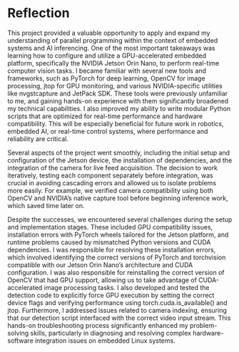 # Reflection
This project provided a valuable opportunity to apply and expand my understanding of parallel programming within the context of embedded systems and AI inferencing. One of the most important takeaways was learning how to configure and utilize a GPU-accelerated embedded platform, specifically the NVIDIA Jetson Orin Nano, to perform real-time computer vision tasks. I became familiar with several new tools and frameworks, such as PyTorch for deep learning, OpenCV for image processing, jtop for GPU monitoring, and various NVIDIA-specific utilities like nvgstcapture and JetPack SDK. These tools were previously unfamiliar to me, and gaining hands-on experience with them significantly broadened my technical capabilities. I also improved my ability to write modular Python scripts that are optimized for real-time performance and hardware compatibility. This will be especially beneficial for future work in robotics, embedded AI, or real-time control systems, where performance and reliability are critical.

Several aspects of the project went smoothly, including the initial setup and configuration of the Jetson device, the installation of dependencies, and the integration of the camera for live feed acquisition. The decision to work iteratively, testing each component separately before integration, was crucial in avoiding cascading errors and allowed us to isolate problems more easily. For example, we verified camera compatibility using both OpenCV and NVIDIA’s native capture tool before beginning inference work, which saved time later on.

Despite the successes, we encountered several challenges during the setup and implementation stages. These included GPU compatibility issues, installation errors with PyTorch wheels tailored for the Jetson platform, and runtime problems caused by mismatched Python versions and CUDA dependencies. I was responsible for resolving these installation errors, which involved identifying the correct versions of PyTorch and torchvision compatible with our Jetson Orin Nano’s architecture and CUDA configuration. I was also responsible for reinstalling the correct version of OpenCV that had GPU support, allowing us to take advantage of CUDA-accelerated image processing tasks. I also developed and tested the detection code to explicitly force GPU execution by setting the correct device flags and verifying performance using torch.cuda.is_available() and jtop. Furthermore, I addressed issues related to camera indexing, ensuring that our detection script interfaced with the correct video input stream. This hands-on troubleshooting process significantly enhanced my problem-solving skills, particularly in diagnosing and resolving complex hardware-software integration issues on embedded Linux systems.
